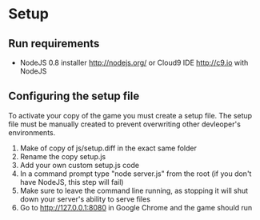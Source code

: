 # Setup

## Run requirements

* NodeJS 0.8 installer http://nodejs.org/ or Cloud9 IDE http://c9.io with NodeJS

## Configuring the setup file

To activate your copy of the game you must create a setup file. The setup file must be manually created to prevent overwriting other devleoper's environments.

1. Make of copy of js/setup.diff in the exact same folder
2. Rename the copy setup.js
3. Add your own custom setup.js code
4. In a command prompt type "node server.js" from the root (if you don't have NodeJS, this step will fail)
5. Make sure to leave the command line running, as stopping it will shut down your server's ability to serve files
6. Go to http://127.0.0.1:8080 in Google Chrome and the game should run